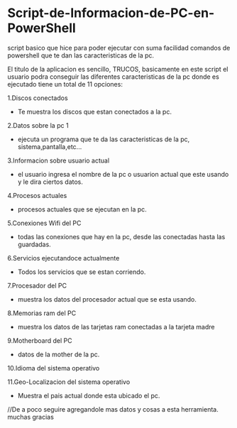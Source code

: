 # Script-de-Informacion-de-PC-en-PowerShell
script basico que hice para poder ejecutar con suma facilidad comandos de powershell que te dan las caracteristicas de la pc.

El titulo de la aplicacion es sencillo, TRUCOS, basicamente en este script el usuario podra conseguir las diferentes caracteristicas de la pc donde es ejecutado
tiene un total de 11 opciones:

1.Discos conectados 
+ Te muestra los discos que estan conectados a la pc.

2.Datos sobre la pc 1
+ ejecuta un programa que te da las caracteristicas de la pc, sistema,pantalla,etc...

3.Informacion sobre usuario actual
+ el usuario ingresa el nombre de la pc o usuarion actual que este usando y le dira ciertos datos.

4.Procesos actuales
+ procesos actuales que se ejecutan en la pc.

5.Conexiones Wifi del PC
+ todas las conexiones que hay en la pc, desde las conectadas hasta las guardadas.

6.Servicios ejecutandoce actualmente
+ Todos los servicios que se estan corriendo.

7.Procesador del PC
+ muestra los datos del procesador actual que se esta usando.

8.Memorias ram del PC
+ muestra los datos de las tarjetas ram conectadas a la tarjeta madre

9.Motherboard del PC
+ datos de la mother de la pc.

10.Idioma del sistema operativo

11.Geo-Localizacion del sistema operativo
+ Muestra el pais actual donde esta ubicado el pc.

//De a poco seguire agregandole mas datos y cosas a esta herramienta. muchas gracias
